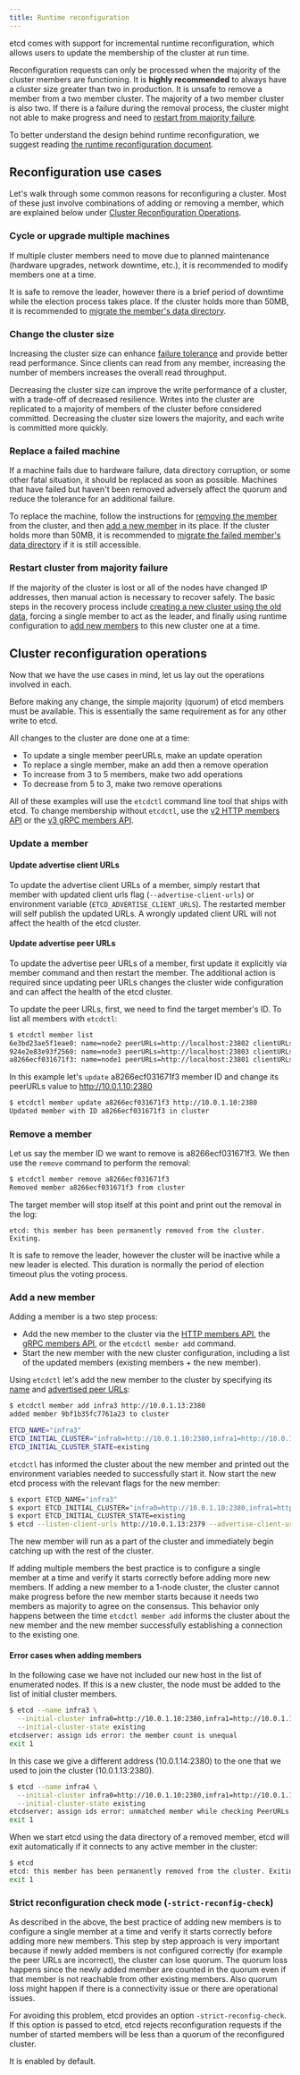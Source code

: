 ```yaml
---
title: Runtime reconfiguration
---
```


etcd comes with support for incremental runtime reconfiguration, which allows users to update the membership of the cluster at run time.

Reconfiguration requests can only be processed when the majority of the cluster members are functioning. It is **highly recommended** to always have a cluster size greater than two in production. It is unsafe to remove a member from a two member cluster. The majority of a two member cluster is also two. If there is a failure during the removal process, the cluster might not able to make progress and need to [restart from majority failure][majority failure].

To better understand the design behind runtime reconfiguration, we suggest reading [the runtime reconfiguration document][runtime-reconf].

## Reconfiguration use cases

Let's walk through some common reasons for reconfiguring a cluster. Most of these just involve combinations of adding or removing a member, which are explained below under [Cluster Reconfiguration Operations][cluster-reconf].

### Cycle or upgrade multiple machines

If multiple cluster members need to move due to planned maintenance (hardware upgrades, network downtime, etc.), it is recommended to modify members one at a time.

It is safe to remove the leader, however there is a brief period of downtime while the election process takes place. If the cluster holds more than 50MB, it is recommended to [migrate the member's data directory][member migration].

### Change the cluster size

Increasing the cluster size can enhance [failure tolerance][fault tolerance table] and provide better read performance. Since clients can read from any member, increasing the number of members increases the overall read throughput.

Decreasing the cluster size can improve the write performance of a cluster, with a trade-off of decreased resilience. Writes into the cluster are replicated to a majority of members of the cluster before considered committed. Decreasing the cluster size lowers the majority, and each write is committed more quickly.

### Replace a failed machine

If a machine fails due to hardware failure, data directory corruption, or some other fatal situation, it should be replaced as soon as possible. Machines that have failed but haven't been removed adversely affect the quorum and reduce the tolerance for an additional failure.

To replace the machine, follow the instructions for [removing the member][remove member] from the cluster, and then [add a new member][add member] in its place. If the cluster holds more than 50MB, it is recommended to [migrate the failed member's data directory][member migration] if it is still accessible.

### Restart cluster from majority failure

If the majority of the cluster is lost or all of the nodes have changed IP addresses, then manual action is necessary to recover safely.
The basic steps in the recovery process include [creating a new cluster using the old data][disaster recovery], forcing a single member to act as the leader, and finally using runtime configuration to [add new members][add member] to this new cluster one at a time.

## Cluster reconfiguration operations

Now that we have the use cases in mind, let us lay out the operations involved in each.

Before making any change, the simple majority (quorum) of etcd members must be available.
This is essentially the same requirement as for any other write to etcd.

All changes to the cluster are done one at a time:

* To update a single member peerURLs, make an update operation
* To replace a single member, make an add then a remove operation
* To increase from 3 to 5 members, make two add operations
* To decrease from 5 to 3, make two remove operations

All of these examples will use the `etcdctl` command line tool that ships with etcd.
To change membership without `etcdctl`, use the [v2 HTTP members API][member-api] or the [v3 gRPC members API][member-api-grpc].

### Update a member

#### Update advertise client URLs

To update the advertise client URLs of a member, simply restart
that member with updated client urls flag (`--advertise-client-urls`) or environment variable
(`ETCD_ADVERTISE_CLIENT_URLS`). The restarted member will self publish the updated URLs.
A wrongly updated client URL will not affect the health of the etcd cluster.

#### Update advertise peer URLs

To update the advertise peer URLs of a member, first update 
it explicitly via member command and then restart the member. The additional action is required
since updating peer URLs changes the cluster wide configuration and can affect the health of the etcd cluster. 

To update the peer URLs, first, we need to find the target member's ID. To list all members with `etcdctl`:

```sh
$ etcdctl member list
6e3bd23ae5f1eae0: name=node2 peerURLs=http://localhost:23802 clientURLs=http://127.0.0.1:23792
924e2e83e93f2560: name=node3 peerURLs=http://localhost:23803 clientURLs=http://127.0.0.1:23793
a8266ecf031671f3: name=node1 peerURLs=http://localhost:23801 clientURLs=http://127.0.0.1:23791
```

In this example let's `update` a8266ecf031671f3 member ID and change its peerURLs value to http://10.0.1.10:2380

```sh
$ etcdctl member update a8266ecf031671f3 http://10.0.1.10:2380
Updated member with ID a8266ecf031671f3 in cluster
```

### Remove a member

Let us say the member ID we want to remove is a8266ecf031671f3.
We then use the `remove` command to perform the removal:

```sh
$ etcdctl member remove a8266ecf031671f3
Removed member a8266ecf031671f3 from cluster
```

The target member will stop itself at this point and print out the removal in the log:

```
etcd: this member has been permanently removed from the cluster. Exiting.
```

It is safe to remove the leader, however the cluster will be inactive while a new leader is elected. This duration is normally the period of election timeout plus the voting process.

### Add a new member

Adding a member is a two step process:

 * Add the new member to the cluster via the [HTTP members API][member-api], the [gRPC members API][member-api-grpc], or the `etcdctl member add` command.
 * Start the new member with the new cluster configuration, including a list of the updated members (existing members + the new member).

Using `etcdctl` let's add the new member to the cluster by specifying its [name][conf-name] and [advertised peer URLs][conf-adv-peer]:

```sh
$ etcdctl member add infra3 http://10.0.1.13:2380
added member 9bf1b35fc7761a23 to cluster

ETCD_NAME="infra3"
ETCD_INITIAL_CLUSTER="infra0=http://10.0.1.10:2380,infra1=http://10.0.1.11:2380,infra2=http://10.0.1.12:2380,infra3=http://10.0.1.13:2380"
ETCD_INITIAL_CLUSTER_STATE=existing
```

`etcdctl` has informed the cluster about the new member and printed out the environment variables needed to successfully start it.
Now start the new etcd process with the relevant flags for the new member:

```sh
$ export ETCD_NAME="infra3"
$ export ETCD_INITIAL_CLUSTER="infra0=http://10.0.1.10:2380,infra1=http://10.0.1.11:2380,infra2=http://10.0.1.12:2380,infra3=http://10.0.1.13:2380"
$ export ETCD_INITIAL_CLUSTER_STATE=existing
$ etcd --listen-client-urls http://10.0.1.13:2379 --advertise-client-urls http://10.0.1.13:2379 --listen-peer-urls http://10.0.1.13:2380 --initial-advertise-peer-urls http://10.0.1.13:2380 --data-dir %data_dir%
```

The new member will run as a part of the cluster and immediately begin catching up with the rest of the cluster.

If adding multiple members the best practice is to configure a single member at a time and verify it starts correctly before adding more new members.
If adding a new member to a 1-node cluster, the cluster cannot make progress before the new member starts because it needs two members as majority to agree on the consensus. This behavior only happens between the time `etcdctl member add` informs the cluster about the new member and the new member successfully establishing a connection to the existing one.

#### Error cases when adding members

In the following case we have not included our new host in the list of enumerated nodes.
If this is a new cluster, the node must be added to the list of initial cluster members.

```sh
$ etcd --name infra3 \
  --initial-cluster infra0=http://10.0.1.10:2380,infra1=http://10.0.1.11:2380,infra2=http://10.0.1.12:2380 \
  --initial-cluster-state existing
etcdserver: assign ids error: the member count is unequal
exit 1
```

In this case we give a different address (10.0.1.14:2380) to the one that we used to join the cluster (10.0.1.13:2380).

```sh
$ etcd --name infra4 \
  --initial-cluster infra0=http://10.0.1.10:2380,infra1=http://10.0.1.11:2380,infra2=http://10.0.1.12:2380,infra4=http://10.0.1.14:2380 \
  --initial-cluster-state existing
etcdserver: assign ids error: unmatched member while checking PeerURLs
exit 1
```

When we start etcd using the data directory of a removed member, etcd will exit automatically if it connects to any active member in the cluster:

```sh
$ etcd
etcd: this member has been permanently removed from the cluster. Exiting.
exit 1
```

### Strict reconfiguration check mode (`-strict-reconfig-check`)

As described in the above, the best practice of adding new members is to configure a single member at a time and verify it starts correctly before adding more new members. This step by step approach is very important because if newly added members is not configured correctly (for example the peer URLs are incorrect), the cluster can lose quorum. The quorum loss happens since the newly added member are counted in the quorum even if that member is not reachable from other existing members. Also quorum loss might happen if there is a connectivity issue or there are operational issues.

For avoiding this problem, etcd provides an option `-strict-reconfig-check`. If this option is passed to etcd, etcd rejects reconfiguration requests if the number of started members will be less than a quorum of the reconfigured cluster.

It is enabled by default.

[add member]: #add-a-new-member
[cluster-reconf]: #cluster-reconfiguration-operations
[conf-adv-peer]: configuration.md#--initial-advertise-peer-urls
[conf-name]: configuration.md#--name
[disaster recovery]: recovery.md
[majority failure]: #restart-cluster-from-majority-failure
[member-api-grpc]: ../dev-guide/api_reference_v3.md#service-cluster-etcdserveretcdserverpbrpcproto
[remove member]: #remove-a-member
[runtime-reconf]: runtime-reconf-design.md
[member-api]: /docs/v2.3/members_api.md
[member migration]: /docs/v2.3/admin_guide.md#member-migration
[fault tolerance table]: /docs/v2.3/admin_guide.md#fault-tolerance-table
